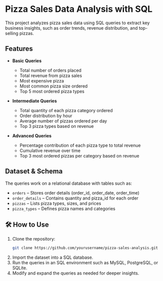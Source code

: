 # Pizza Sales Data Analysis with SQL

This project analyzes pizza sales data using SQL queries to extract key business insights, such as order trends, revenue distribution, and top-selling pizzas.

## Features

- **Basic Queries**
  - Total number of orders placed
  - Total revenue from pizza sales
  - Most expensive pizza
  - Most common pizza size ordered
  - Top 5 most ordered pizza types  

- **Intermediate Queries**
  - Total quantity of each pizza category ordered
  - Order distribution by hour
  - Average number of pizzas ordered per day
  - Top 3 pizza types based on revenue  

- **Advanced Queries**
  - Percentage contribution of each pizza type to total revenue
  - Cumulative revenue over time
  - Top 3 most ordered pizzas per category based on revenue  

## Dataset & Schema

The queries work on a relational database with tables such as:
- `orders` – Stores order details (order_id, order_date, order_time)
- `order_details` – Contains quantity and pizza_id for each order
- `pizzas` – Lists pizza types, sizes, and prices
- `pizza_types` – Defines pizza names and categories  

## 🛠️ How to Use

1. Clone the repository:
   ```bash
   git clone https://github.com/yourusername/pizza-sales-analysis.git

2. Import the dataset into a SQL database.
3. Run the queries in an SQL environment such as MySQL, PostgreSQL, or SQLite.
4. Modify and expand the queries as needed for deeper insights.
